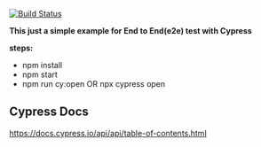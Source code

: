 [![Build Status](https://travis-ci.com/MohammedYehia/cypress-e2e-example.svg?token=HC4Y7vA4enm1LPwMirNZ&branch=master)](https://travis-ci.com/MohammedYehia/cypress-e2e-example)


**This just a simple example for End to End(e2e) test with Cypress**

**steps:**
- npm install
- npm start
- npm run cy:open
 OR npx cypress open

## Cypress Docs

https://docs.cypress.io/api/api/table-of-contents.html
